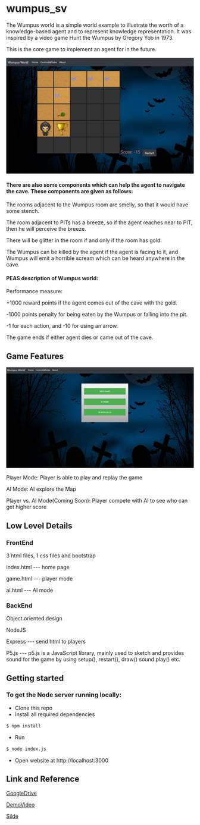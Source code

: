 # wumpus_sv

The Wumpus world is a simple world example to illustrate the worth of a knowledge-based agent and to represent knowledge representation. It was inspired by a video game Hunt the Wumpus by Gregory Yob in 1973.

This is the core game to implement an agent for in the future.

![](img/intro.png)

#### There are also some components which can help the agent to navigate the cave. These components are given as follows:

The rooms adjacent to the Wumpus room are smelly, so that it would have some stench.

The room adjacent to PITs has a breeze, so if the agent reaches near to PIT, then he will perceive the breeze.

There will be glitter in the room if and only if the room has gold.

The Wumpus can be killed by the agent if the agent is facing to it, and Wumpus will emit a horrible scream which can be heard anywhere in the cave.

#### PEAS description of Wumpus world:

Performance measure:

+1000 reward points if the agent comes out of the cave with the gold.

-1000 points penalty for being eaten by the Wumpus or falling into the pit.

-1 for each action, and -10 for using an arrow.

The game ends if either agent dies or came out of the cave.

## Game Features

![](img/home.png)

Player Mode: Player is able to play and replay the game

AI Mode: AI explore the Map 

Player vs. AI Mode(Coming Soon): Player compete with AI to see who can get higher score

## Low Level Details

### FrontEnd
3 html files, 1 css files and bootstrap

index.html --- home page

game.html --- player mode

ai.html --- AI mode

### BackEnd

Object oriented design

NodeJS

Express --- send html to players

P5.js --- p5.js is a JavaScript library, mainly used to sketch and provides sound for the game by using setup(), restart(), draw()
sound.play() etc.

## Getting started
### To get the Node server running locally:

- Clone this repo
- Install all required dependencies

```bash
$ npm install
```
- Run 

```bash
$ node index.js
```
- Open website at http://localhost:3000

## Link and Reference
[GoogleDrive](https://drive.google.com/drive/folders/1UUSEjHiQYwGAOWKbxdKEbF7X6Tjk6dKd?usp=sharing)

[DemoVideo](https://drive.google.com/file/d/16nJCve9l4DEpJHcx8u0dtHy43jjoZFYl/view?usp=sharing)

[Silde](https://docs.google.com/presentation/d/1u9wWvT5HwbXHmYbQa2UMLYzI2nfaxKPn32EgFV3DI6w/edit?usp=sharing)
